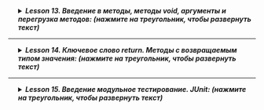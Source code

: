 <details style="margin-left: 20px;">
<summary><strong><em> Lesson 13. Введение в методы, методы void, аргументы и перегрузка методов: (нажмите на треугольник, чтобы развернуть текст)</em></strong></summary>

# Lesson 13

## Введение в Методы в Java

Методы в Java являются одним из фундаментальных инструментов в программировании, позволяющих структурировать и
организовывать код.

### Определение Метода

> - **Что такое Метод:** В Java метод представляет собой блок кода, который выполняет определенную задачу. Он
    определяется в классе и может быть вызван многократно, как внутри класса, так и из других классов.
> - **Структура Метода:** Метод состоит из имени, списка параметров, тела метода и возвращаемого типа (или `void`, если
    метод ничего не возвращает).

### Зачем Нужны Методы

1. **Упрощение Кода:**
    - Методы позволяют разбивать сложные задачи на более мелкие и управляемые части, упрощая тем самым код.

2. **Повторное Использование:**
    - Один и тот же метод может быть вызван несколько раз с разными данными, что способствует повторному использованию
      кода и снижению избыточности.

3. **Улучшение Читаемости:**
    - Хорошо структурированные методы с понятными именами улучшают читаемость кода, делая его более понятным и удобным
      для восприятия.

### Пример Простого Метода

```java
public int add(int a,int b){
        System.out.println(a+b);
        }
```

В этом примере `add` - это метод, который принимает два параметра `a` и `b` и возвращает их сумму. Такой метод может быть
вызван многократно с разными значениями для `a` и `b`.

> <details style="margin-left: 20px;">
> <summary><strong><em> Пример, уже регенный вами в дз: (нажмите на треугольник, чтобы развернуть текст)</em></strong></summary>
>
> Было:
> ```java
> public class TemperatureConverter {
>   public static void main(String[] args) {
>       double celsius = 100;
>       double fahrenheit = 212;
>
>       double celsiusToFahrenheit = (celsius * 9 / 5) + 32;
>       double fahrenheitToCelsius = (fahrenheit - 32) * 5 / 9;
>       System.out.println(celsius + " °C = " + celsiusToFahrenheit + " °F");
>       System.out.println(fahrenheit + " °F = " + fahrenheitToCelsius + " °C");
>   }
> }
> ```
>
>  Стало:
> 
> ```java
>
> public class TemperatureConverter {
>
>     public static void main(String[] args) {
>         double celsius = 100;
>         double fahrenheit = 212;
>
>         System.out.println(celsius + " °C = " + celsiusToFahrenheit(celsius) + " °F");
>         System.out.println(fahrenheit + " °F = " + fahrenheitToCelsius(fahrenheit) + " °C");
>     }
>
>     // Конвертирует температуру из Цельсия в Фаренгейты
>     public static void celsiusToFahrenheit(double celsius) {
>         System.out.println(celsius + " °C = " + ((celsius * 9 / 5) + 32)  + " °F");
>     }
>
>     // Конвертирует температуру из Фаренгейтов в Цельсии
>     public static void fahrenheitToCelsius(double fahrenheit) {
>         System.out.println(fahrenheit + " °F = " +  (fahrenheit - 32) * 5 / 9  + " °C" );
>     }
> }
> ```
> </details>

> <details style="margin-left: 20px;">
> <summary><strong><em> Бытовая Аналогия для Методов в Java: (нажмите на треугольник, чтобы развернуть текст)</em></strong></summary>
> 
> ## Аналогия 1
> 
> Методы в программировании можно сравнить с рецептами в кулинарии.
> 
> ### Сходство с Кулинарным Рецептом
> 
> > - **Четкие Инструкции:** Так же, как кулинарный рецепт содержит четкие инструкции о том, как приготовить блюдо, метод в программировании содержит инструкции для выполнения определенной задачи.
> > - **Повторное Использование:** Как рецепт может использоваться для приготовления блюда многократно, так и метод может быть вызван многократно в программе.
> > - **Передача Ингредиентов (Параметров):** В рецепте ингредиенты адаптируются в зависимости от желаемого количества блюда, аналогично параметрам, передаваемым в метод.
> > - **Результат (Возвращаемое Значение):** Как результатом следования рецепта является готовое блюдо, так результатом выполнения метода может быть возвращаемое значение.
>
> ##  Аналогия 2
>
> Методы в программировании можно сравнить с машиностроительным конвейером.
>
> ### Сходство с Конвейером
>
> > - **Повторяемые Действия:** Так же, как конвейер выполняет одинаковые действия для создания продукта, методы в программировании представляют собой набор инструкций, которые выполняются для достижения определенной задачи.
> > - **Эффективность и Стандартизация:** Конвейер обеспечивает эффективное и стандартное производство, аналогично методам, обеспечивающим стандартный подход к решению задач и повышающим эффективность кода.
> > - **Передача Материалов (Параметров):** Как на конвейер подаются различные материалы для обработки, так в методы передаются параметры, которые затем обрабатываются инструкциями метода.
> > - **Гибкость в Производстве:** Так же, как конвейер может адаптироваться для создания различных продуктов, методы могут быть универсальными и адаптироваться к различным задачам, благодаря передаче разных параметров.
>
> Эта аналогия помогает понять, как методы обеспечивают стандартизированный и эффективный способ решения задач в программировании, аналогично работе конвейера в производстве.
> </details>

> <details style="margin-left: 20px;">
> <summary><strong><em> Пример декомпозиции кода: (нажмите на треугольник, чтобы развернуть текст)</em></strong></summary>
>
> ```java
> public class MainExample {
>     public static void main(String[] args) {
>         // Первое действие
>         for (int i = 0; i < 5; i++) {
>             System.out.println("Повторение: " + i);
>         }
>
>         // Второе действие
>         for (int i = 0; i < 5; i++) {
>             System.out.println("Повторение: " + i);
>         }
>
>         // Третье действие
>         for (int i = 0; i < 5; i++) {
>             System.out.println("Повторение: " + i);
>         }
>     }
> }
> 
> ```
>
> ```java
> public class MethodExample {
>     public static void main(String[] args) {
>         printRepetitions();
>         printRepetitions();
>         printRepetitions();
>     }
>
>     public static void printRepetitions() {
>         for (int i = 0; i < 5; i++) {
>             System.out.println("Повторение: " + i);
>         }
>     }
> }
>
> ```
> </details>

## Основы Методов в Java 

### Синтаксис Объявления Метода

> - **Модификаторы Доступа:** Определяют область видимости метода, например, `public`, `private`, `protected`.
> - **Тип Возвращаемого Значения:** Указывает на тип данных, который метод возвращает. Если метод ничего не возвращает, используется ключевое слово `void`.
> - **Имя Метода:** Следует правилам именования в Java и должно отражать действие, выполняемое методом.
> - **Параметры:** Список входных параметров метода, заключенных в скобки. Метод может не иметь параметров.

### Примеры Простых Методов

```java
public int add(int a,int b){
        System.out.println(a+b);
        }

public void printMessage() {
    System.out.println("Это простой метод");
}
```

Первый метод `add` печатает сумму двух чисел, второй метод `printMessage` печатает сообщение и не возвращает значение.

### Понятие Сигнатуры Метода
 - **Сигнатура Метода:** Уникальная комбинация имени метода и списка его параметров. Не включает возвращаемый тип и модификаторы доступа.
 - **Значение:** Сигнатура используется для определения уникальности методов в классе, особенно при перегрузке методов.

### Возвращаемые Значения и Void Методы
 - **Возвращаемые Значения:** Методы могут возвращать данные любого типа, определенного в их сигнатуре.
 - **Void Методы:** Методы с ключевым словом `void` не возвращают значения. Используются для выполнения действий, 
например, печати сообщения.

> <details style="margin-left: 20px;">
> <summary><strong><em> Бытовая Аналогия: (нажмите на треугольник, чтобы развернуть текст)</em></strong></summary>
>
> ## Бытовая Аналогия 1. 
>
> ### Методы, Возвращающие Значение
>
> > - **Похоже на Покупку в Магазине:** Метод, возвращающий значение, можно сравнить с походом в магазин. Когда вы идете в магазин за конкретным товаром, вы ожидаете вернуться с этим товаром. Так же и метод возвращает результат (товар) после выполнения своих действий (похода в магазин).
>
> ### Void Методы
>
> > - **Похоже на Выполнение Упражнений:** Void метод можно сравнить с выполнением упражнений. Когда вы делаете упражнения, вы не ожидаете получить что-то в руки после их выполнения. Вместо этого, цель упражнений - изменить состояние вашего тела (улучшить здоровье, физическую форму). Аналогично, `void` методы выполняют действия, но не возвращают результат.
>
> Эти аналогии помогают понять разницу между методами, возвращающими значение, и `void` методами: первые возвращают результат, в то время как последние выполняют действия без возвращения конкретного значения.
> 
> ## Бытовая Аналогия 2.
>
> Методы в программировании можно сравнить с различными типами помощников: домашними помощниками и курьерами.
>
> ### Void Методы как Домашние Помощники
>
> > - **Выполнение Работы Без Конкретного "Продукта":** Void методы можно сравнить с домашними помощниками или ассистентами. Такой помощник выполняет работу (например, уборку, готовку), но не приносит вам конкретный физический объект в результате своей работы. Это подобно `void` методам, которые выполняют задачи, но не возвращают никакого значения.
>
> ### Методы с Возвращаемым Значением как Курьеры
>
> > - **Приносят Конкретные "Вещи":** Методы, возвращающие значение, можно сравнить с курьерами или сотрудниками, которые приносят вам что-то конкретное (например, пакет или отчет). Как курьер приносит заказанный товар, так и метод возвращает конкретное значение, результат своей работы.
>
> Эта аналогия помогает понять различие между `void` методами, выполняющими действия без возвращения результата, и методами с возвращаемым значением, предоставляющими конкретный результат их работы.
> </details>

> <details style="margin-left: 20px;">
> <summary><strong><em> Пример кода: (нажмите на треугольник, чтобы развернуть текст)</em></strong></summary>
>
> ```java
> public class ArrayOperations {
>
>     public static void main(String[] args) {
>         int[] numbers = {1, 2, 3, 4, 5};
>
>         // Вызов void метода
>         printSum(numbers);
>
>         // Вызов не-void метода и вывод результата
>         int sum = calculateSum(numbers);
>         System.out.println("Сумма (возвращаемое значение): " + sum);
>     }
>
>     // Void метод для печати суммы элементов массива
>     public static void printSum(int[] array) {
>         int sum = 0;
>         for (int num : array) {
>             sum += num;
>         }
>         System.out.println("Сумма (void метод): " + sum);
>     }
>
>     // Метод, возвращающий сумму элементов массива
>     public static int calculateSum(int[] array) {
>         int sum = 0;
>         for (int num : array) {
>             sum += num;
>         }
>         return sum;
>     }
> }
>
> ```
> </details>

### Передача Аргументов в Методы
 - **Значение По Значению:** В Java все примитивные типы передаются по значению. Это означает, что копия значения передается в метод.
 - **Значение По Ссылке:** Объекты передаются по ссылке, что позволяет методам влиять на состояние переданных объектов.

> <details style="margin-left: 20px;">
> <summary><strong><em> Пример кода: (нажмите на треугольник, чтобы развернуть текст)</em></strong></summary>
>
> ```java
> public class ArrayModificationExample {
>
>     public static void main(String[] args) {
>         int[] numbers = {1, 2, 3, 4, 5};
>
>         System.out.println("Массив до изменения: " + java.util.Arrays.toString(numbers));
>
>         // Вызов метода, изменяющего массив
>         modifyArray(numbers);
>
>         System.out.println("Массив после изменения: " + java.util.Arrays.toString(numbers));
>     }
>
>     // Void метод, который изменяет массив
>     public static void modifyArray(int[] array) {
>         // Пример изменения: увеличиваем каждый элемент массива на 10
>         for (int i = 0; i < array.length; i++) {
>             array[i] += 10;
>         }
>    }
> }
>
> ```
> </details>

> <details style="margin-left: 20px;">
> <summary><strong><em> Бытовая Аналогия: (нажмите на треугольник, чтобы развернуть текст)</em></strong></summary>
>
> ## Аналогия 1. 
>
> Аргументы, передаваемые в методы, можно сравнить с ингредиентами рецепта или материалами для ремонта.
>
> ### Ингредиенты Рецепта как Примитивные Типы (Передача по Значению)
> > - **Одноразовое Использование:** Представьте, что вы передаете кулинару ингредиенты для приготовления блюда. Как
      только ингредиенты добавлены в блюдо, они не могут быть возвращены в исходном виде. Это похоже на передачу
      примитивных типов данных в метод: копия значения передается, и изменения не затрагивают исходный аргумент.
> ### Материалы для Ремонта как Объекты (Передача по Ссылке)
> > - **Изменение Состояния:** Теперь представьте, что вы даете ремонтнику инструменты для работы. Ремонтник использует
      эти инструменты, возможно, изнашивая их или меняя их состояние. Это похоже на передачу объектов в методы в
      программировании. Передается ссылка на объект, и любые изменения в методе отражаются на самом объекте.
> 
> Эта аналогия помогает понять разницу между передачей аргументов по значению и по ссылке в программировании: в первом
> случае передается копия значения (как ингредиенты), во втором - доступ к самому объекту (как инструменты).
>
> ## Аналогия 2. 
> Аргументы в методах можно сравнить с заказом в ресторане или с документами, предоставляемыми для обработки.
>
> ### Заказ в Ресторане как Примитивные Типы (Передача по Значению)
> > - **Индивидуальное Исполнение:** Представьте, что вы делаете заказ в ресторане, например, стейк средней прожарки.
      Заказ - это ваше значение, которое передается повару (методу). Повар готовит стейк согласно заказу, но сам заказ
      не изменяется. Это похоже на передачу примитивных типов данных в метод: метод получает значение (заказ), но
      оригинальный заказ остаётся неизменным.
>
> ### Документы для Обработки как Объекты (Передача по Ссылке)
>  - **Изменение Содержимого:** Теперь представьте, что вы предоставляете бухгалтеру пачку документов для отчетности.
      Бухгалтер (метод) работает с этими документами, изменяя их содержимое или дополняя. После обработки содержимое
      документов изменилось. Это аналогия передачи объектов в методы программирования: метод работает непосредственно с
      объектом (документами), изменяя его состояние.
>
> Эта аналогия помогает понять разницу между передачей аргументов по значению и по ссылке: в первом случае метод
> работает с копией данных (заказ в ресторане), во втором - непосредственно с объектом (документы для обработки).
>
> </details>

> <details style="margin-left: 20px;">
> <summary><strong><em> Пример декомпозиции: (нажмите на треугольник, чтобы развернуть текст)</em></strong></summary>
>
> Было:
>  ```java
> public class MainClass {
>     public static void main(String[] args) {
>         // Вывод приветствия
>         System.out.println("Привет, мир!");
>
>         // Печать числа 5 в квадрате
>         int number = 5;
>         int square = number * number;
>         System.out.println("Квадрат числа " + number + " равен " + square);
>
>         // Перевод строки в верхний регистр
>         String str = "Привет!";
>         String upperStr = str.toUpperCase();
>         System.out.println(upperStr);
>     }
> }
> ```
>
>  Стало:
>
>  ```java
> public class MainClass {
>
>     public static void main(String[] args) {
>         printGreeting();
>         printSquare(5);
>         printUpperCase("Привет!");
>     }
>
>     // Метод без аргументов
>    public static void printGreeting() {
>         System.out.println("Привет, мир!");
>     }
>
>    // Метод с аргументами
>     public static void printSquare(int number) {
>         int square = number * number;
>         System.out.println("Квадрат числа " + number + " равен " + square);
>     }
>
>     // Метод с аргументами
>     public static void printUpperCase(String str) {
>         String upperStr = str.toUpperCase();
>         System.out.println(upperStr);
>     }
> }
>  ```
> </details>

В Java аргументы методов являются ключевым компонентом для передачи данных в методы и взаимодействия с ними. Понимание, как работают аргументы, важно для эффективного использования методов.

#### Использование Аргументов в Методе

 - **Передача Аргументов:** При вызове метода, аргументы передаются методу в том порядке, в котором они указаны в определении метода.
 - **Внутри Метода:** Аргументы используются в методе как локальные переменные. Их можно читать и (если они не являются примитивными типами или не объявлены как `final`) изменять.

#### Примеры Методов с Аргументами
 - **Метод с Одним Аргументом:**
   ```java
   public void printMessage(String message) {
       System.out.println(message);
   }
   ```

  Метод принимает один аргумент `message` и выводит его.


 - **Метод с Несколькими Аргументами Разного Типа:**
   ```java
   public void printDetails(String name, int age) {
      System.out.println("Name: " + name + ", Age: " + age);
   }
   ```
  Метод принимает два аргумента: строку `name` и целое число `age`.


#### Методы с Несколькими Аргументами Одного Типа

- **Пример с Тремя Аргументами Одного Типа:**
  ```java
   public void printCoordinates(int x, int y, int z) {
       System.out.println("Координаты: X=" + x + ", Y=" + y + ", Z=" + z);
   }
   ```
   В этом примере метод `printCoordinates` принимает три целочисленных аргумента. Каждый аргумент представляет собой координату в трехмерном пространстве. Метод затем выводит эти координаты.

 - **Работа с Аргументами:**
   - Каждый аргумент внутри метода используется как отдельная переменная.
   - Метод может выполнять различные операции с этими аргументами, например, вычислять их сумму или среднее значение.

#### Важные Моменты

 - **Ясность Именования:** При работе с несколькими аргументами одного типа важно давать им понятные и описательные имена, чтобы код был читаемым.
 - **Порядок Аргументов:** Порядок, в котором аргументы перечислены в определении метода, имеет значение. При вызове метода аргументы должны быть переданы в том же порядке.

<details style="margin-left: 20px;">
<summary><strong><em> Пример использования нескольких аргументов: (нажмите на треугольник, чтобы развернуть текст)</em></strong></summary>

```java
public class DistanceCalculator {

    public static void main(String[] args) {
        // кооржинаты точки 1
        double[] point1 = {1.0, 2.0, 3.0};
        // кооржинаты точки 1
        double[] point2 = {4.0, 5.0, 6.0};

        calculateDistance(point1, point2);
    }

    // Метод для вычисления расстояния между двумя точками в 3D пространстве
    public static void calculateDistance(double[] point1, double[] point2) {
        if (point1.length != 3 || point2.length != 3) {
            System.err.println("Каждая точка должна иметь три координаты.");
            // останавливаем выполнение метода
            return;
        }

        double distance =  Math.sqrt(Math.pow(point2[0] - point1[0], 2) +
                         Math.pow(point2[1] - point1[1], 2) +
                         Math.pow(point2[2] - point1[2], 2));
        System.out.println("Расстояние между точками: " + distance);
    }
}

```
</details>

#### Заключение

Понимание работы аргументов в методах позволяет более гибко управлять данными в программе. Методы с разными аргументами увеличивают многозадачность и универсальность кода, обеспечивая возможность его повторного использования в различных контекстах.




## Параметры и Перегрузка Методов в Java 

### Работа с Параметрами

**Обязательные и Необязательные Аргументы:** В Java все параметры, указанные в определении метода, являются
обязательными. Для реализации необязательных параметров используются перегруженные методы или методы с переменным числом
аргументов (varargs).

### Перегрузка Методов

 - **Определение:** Перегрузка методов (Method Overloading) в Java - это возможность создавать несколько методов с одинаковым именем, но с разными параметрами (разное количество или типы параметров).
 - **Примеры:**
>   ```java
>   public void print(String message) { /*...*/ }
>   public void print(String message, int times) { /*...*/ }
>   ```
> 
Оба метода называются `print`, но имеют разные параметры. 
**Правила:**
 - Перегруженные методы должны отличаться количеством или типом параметров.
 - Недопустимо иметь перегруженные методы, отличающиеся только возвращаемым типом.

### Важность Перегрузки Методов

 - **Гибкость:** Перегрузка методов позволяет использовать одно и то же имя метода для различных вариаций его выполнения, что упрощает чтение и понимание кода.
 - **Удобство:** Улучшает пользовательский опыт при работе с классами и объектами, предоставляя разные способы для достижения одной цели.
 - **Читаемость и Организация Кода:** Помогает организовать код более логично, группируя похожие действия под одним именем метода.

</details>

------

<details style="margin-left: 20px;">
<summary><strong><em> Lesson 14. Ключевое слово return. Методы с возвращаемым типом значения: (нажмите на треугольник, чтобы развернуть текст)</em></strong></summary>

# Lesson14

### Введение: Void Методы и Методы с Возвращаемым Типом в Java

#### Краткий Обзор `Void` Методов

- **Определение:** `Void` методы в Java - это методы, которые не возвращают значение. Они обычно используются для
  выполнения операций, таких как вывод данных на экран или запись в лог-файл.
- **Примеры в Мобильных Приложениях:**
  > - **Обработка Нажатий:** В мобильном приложении методы типа `void` часто используются для обработки событий,
      например, нажатий на кнопки. Например, метод `onClick` может быть `void` и вызываться, когда пользователь нажимает
      на кнопку, инициируя определенное действие.
  >   - **Обновление Интерфейса Пользователя:** Методы, обновляющие элементы пользовательского интерфейса, такие как
        изменение текста в текстовом поле или обновление изображений.

#### Введение в Методы с Возвращаемым Типом

- **Основное Отличие:** В отличие от `void` методов, методы с возвращаемым типом завершают своё выполнение возвращением
  значения. Эти методы могут возвращать данные любого типа, например, числа, строки или объекты.
- **Применение:** Методы с возвращаемым типом широко используются для получения данных, выполнения вычислений и
  возвращения результатов. Например, метод, который вычисляет сумму двух чисел и возвращает результат, или метод,
  который запрашивает данные из базы данных и возвращает результат в виде объекта.
- **Примеры в Мобильных Приложениях:**
  > - **Получение Данных:** Методы, возвращающие данные пользователя, например, метод `getUserProfile`, который
      возвращает профиль пользователя в мобильном приложении.
  >   - **Вычислительные Операции:** Методы для выполнения вычислений, например, расчета расстояния между двумя точками
        на карте.

Это введение в `void` методы и методы с возвращаемым типом в Java дает основу для понимания их различий и способов
применения в реальных приложениях, включая мобильные приложения.

### Основы Методов с Возвращаемым Типом в Java

#### Определение и Назначение Методов с Возвращаемым Типом

 - **Определение:** Методы с возвращаемым типом в Java - это методы, которые завершают своё выполнение возвратом значения. Это контрастирует с `void` методами, которые не возвращают никаких данных.
 - **Назначение:** Такие методы используются для выполнения операций, которые должны предоставить результат, например, вычисление значения, получение данных из источника или обработка входных данных.

#### Синтаксис Объявления Методов с Возвращаемым Типом

 - **Общий Синтаксис:**
```java
public <тип возвращаемого значения> <имя метода>(<параметры>) {
      // тело метода
       return <возвращаемое значение>;
   }
 ```
- **Тип Возвращаемого Значения:** Определяет тип данных, который метод будет возвращать. Это может быть любой допустимый тип данных в Java.

#### Примеры Возвращаемых Типов

- **int:** Возвращает целочисленное значение. 
```java
   public int getMax(int a, int b) {
       return (a > b) ? a : b;
   }
```

- **double:** Возвращает число с плавающей точкой. 
```java
  public double calculateAverage(double[] numbers) {
      double sum = 0;
      for (double num : numbers) {
          sum += num;
      }
      return sum / numbers.length;
  }
```
- **String:** Возвращает строку.

```java
  public String greetUser(String name) {
      return "Привет, " + name + "!";
  }
```

- **boolean:** Возвращает логическое значение `true` или `false`.
```java
public boolean isEven(int number) {
      return number % 2 == 0;
  }
  ```

- **Объекты Классов:** Возвращает объект определенного класса.
 ```java
  public User createUser(String name, int age) {
      return new User(name, age);
  }
  ```

#### Возврат Значения из Методов с Возвращаемым Типом

- **Обязательность Возврата Значения:** Если метод в Java объявлен с возвращаемым типом (кроме `void`), то он обязан возвращать значение этого типа. Не выполнение этого условия приведет к ошибке компиляции.
```java
  public int sum(int a, int b) {
      return a + b; // Возвращает сумму двух чисел
  }
```

- **Возврат Одного Значения:** Как правило, метод может возвращать только одно значение. Например, метод, возвращающий `int`, не может вернуть два или более `int` значений одновременно.

- **Возврат Нескольких Значений:** Если требуется вернуть несколько значений одного типа, можно использовать массив или коллекцию этого типа. Например, для возвращения координат точек можно использовать массив `double[]` или список `List<Double>`.
```java
public double[] getCoordinates() {
      double[] coordinates = {x, y, z};
      return coordinates; // Возвращает массив координат
  }
```

- **Использование Объектов для Сложной Информации:** Для возвращения сложной информации, такой как данные о координатах клиентов для курьера, можно использовать объекты специально созданных классов, которые включают в себя необходимые данные.
```java
  public ClientData getClientData() {
      return new ClientData(id, name, location); // Возвращает объект с информацией о клиенте
  }
```

### Перегрузка Методов с Возвращаемым Типом в Java 

#### Перегрузка Методов с Разными Возвращаемыми Типами

 - **Определение:** Перегрузка методов (Method Overloading) - это создание нескольких методов с одинаковым именем, но разными списками параметров в одном классе. Возвращаемые типы могут быть одинаковыми или разными, но для перегрузки ключевым фактором является различие в параметрах.
 - **Примеры:**
>   ```java
>   public int multiply(int a, int b) { /*...*/ }
>   public double multiply(double a, double b) { /*...*/ }
>   ```
  Оба метода выполняют умножение, но принимают разные типы аргументов.

#### Сценарии Использования Перегруженных Методов

 - **Гибкость:** Перегрузка методов позволяет использовать одно и то же имя метода для различных вариаций его выполнения, что упрощает чтение кода и его использование.
 - **Примеры Сценариев:**
Методы для обработки разных типов данных (например, числовые и строковые версии метода).
   - Методы с разным количеством параметров, предоставляющие большую гибкость.

> <details style="margin-left: 20px;">
> <summary><strong><em> Пример использования нескольких аргументов: (нажмите на треугольник, чтобы развернуть текст)</em></strong></summary>
>
> ### Бытовая Аналогия для Перегрузки Методов с Разными Возвращаемыми Типами
>
>#### Аналогия с Универсальным Инструментом
>
> - **Определение:** Представьте универсальный инструмент, например, мультитул, который может выполнять разные функции в
    зависимости от используемой насадки.
> - **Примеры в Реальной Жизни:**
    >   - Как мультитул с разными насадками может выполнять различные задачи (отвертка, нож, пилка), так и перегруженный
    метод может выполнять разные операции в зависимости от типа и количества параметров.
    >
> - **Пример с Кулинарным Процессором:**
  >     - Кулинарный процессор с разными насадками: одна насадка измельчает овощи (возвращает нарезанные овощи), другая
  взбивает крем (возвращает готовый крем). Это похоже на перегрузку методов, где один метод `process` может возвращать
  разные типы результатов в зависимости от параметров.
> - **Важность в Программировании:**
    >   - Так же, как мультитул упрощает работу, не требуя от вас нескольких отдельных инструментов, перегруженные
    методы упрощают структуру программы, позволяя использовать одно и то же имя для методов, выполняющих различные
    функции с разными типами данных.
>
> </details>
</details>

--------

<details style="margin-left: 20px;">
<summary><strong><em> Lesson 15. Введение модульное тестирование. JUnit: (нажмите на треугольник, чтобы развернуть текст)</em></strong></summary>

# Lesson 15. Введение модульное тестирование. JUnit

## Введение в Модульное Тестирование и JUnit

#### Что такое Модульное Тестирование и зачем оно Нужно

- **Определение:** Модульное тестирование - это процесс тестирования отдельных частей (модулей) программы, например,
  функций или методов, для проверки того, что каждый модуль работает правильно.
- **Цель:** Основная цель модульного тестирования - обнаружить ошибки на ранней стадии разработки, что упрощает отладку
  и повышает качество кода.
- **Преимущества:**
    - Повышение уверенности в надежности и функциональности кода.
    - Облегчение рефакторинга и обновления кода.
    - Упрощение интеграции различных частей программы.
  
      ![](images/img.png)


#### Обзор JUnit

- **Что такое JUnit:** JUnit - это популярная библиотека в экосистеме Java, предназначенная для модульного тестирования.
  Она предоставляет простой в использовании API для написания и выполнения тестов.
- **Зачем он нужен:** JUnit используется для автоматизации процесса модульного тестирования, что обеспечивает более
  быструю и эффективную проверку кода.

#### Исторический Контекст и Популярность JUnit

- **История:** JUnit был разработан Кентом Беком и Эрихом Гаммой в начале 2000-х и быстро стал стандартом для модульного
  тестирования в мире Java.
- **Популярность:** Его популярность обусловлена простотой использования и мощными возможностями, делающими его
  подходящим как для начинающих, так и для опытных разработчиков.

#### Основные Принципы Модульного Тестирования

- **Независимость:** Каждый тест должен быть независимым от других, что позволяет запускать любой тест в любой момент
  времени.
- **Повторяемость:** Тесты должны вести себя одинаково при каждом запуске, независимо от внешних факторов.
- **Автоматизация:** Тесты должны выполняться автоматически без необходимости ручного вмешательства.
- **Полнота охвата:** Хороший набор тестов должен охватывать как можно больше случаев использования тестируемого модуля.

<details style="margin-left: 20px;">
<summary><strong><em> Аналогия: (нажмите на треугольник, чтобы развернуть текст)</em></strong></summary>

## Аналогия с Конструктором Лего

Представьте, что модульное тестирование похоже на процесс проверки каждого блока Лего перед тем, как использовать его
для постройки большой модели. Каждый блок Лего - это отдельный модуль кода, который нужно тестировать:

- Отдельные Блоки: Так же, как вы проверяете каждый блок Лего на наличие дефектов и правильность формы, в модульном
  тестировании вы проверяете каждый метод или функцию программы на корректность работы.
- Независимость: Как отдельные блоки Лего могут быть проверены независимо друг от друга, модульные тесты выполняются
  отдельно для каждого модуля кода, обеспечивая тем самым независимость тестов.
- Сборка Модели: Когда все блоки проверены и готовы, вы начинаете собирать из них большую модель. Аналогично, после того
  как все модули кода протестированы и работают правильно, они объединяются в полноценное приложение.
- Обнаружение Проблем: Если какой-то блок Лего сломан или неправильной формы, он может помешать сборке или устойчивости
  модели. В модульном тестировании обнаружение и исправление проблем в отдельных модулях на раннем этапе предотвращает
  большие проблемы в будущем.

Таким образом, модульное тестирование - это как проверка каждого кусочка Лего перед тем, как построить из них что-то
большое. Это помогает убедиться, что все части работают правильно в отдельности, что в итоге обеспечивает успех всего
проекта.

</details>

## Основы JUnit

### Включение JUnit в Проект как JAR-файл

#### Что такое JUnit JAR

- **JUnit JAR:** Это архив Java (JAR), содержащий все классы и ресурсы библиотеки JUnit. Добавление JAR-файла JUnit
  напрямую в проект позволяет использовать функциональность JUnit для написания и выполнения модульных тестов.

#### Добавление JUnit JAR в Проект

1. **Скачивание JUnit JAR:**
    - Перейдите на официальный сайт [JUnit](https://junit.org/junit5/) или на
      [Maven Central](https://mvnrepository.com/artifact/org.junit.jupiter/junit-jupiter-api)  и скачайте необходимую версию
      версию JUnit JAR-файла.

<details style="margin-left: 20px;">
<summary><strong><em> рис 1: (нажмите на треугольник, чтобы развернуть текст)</em></strong></summary>

![](images/01.jpeg)

</details>
<details style="margin-left: 20px;">
<summary><strong><em> рис 2: (нажмите на треугольник, чтобы развернуть текст)</em></strong></summary>

![](images/02.jpeg)

</details>


2. **Добавление JAR в проект:**
    - Сохраните скачанный JAR-файл в папку проекта. Обычно для этого создается специальная папка, например `lib`.
    - В вашей среде разработки добавьте JAR-файл в classpath проекта. В большинстве IDE это можно сделать через
      настройки проекта в разделе "Libraries" или "Dependencies".

<details style="margin-left: 20px;">
<summary><strong><em> рис 3: (нажмите на треугольник, чтобы развернуть текст)</em></strong></summary>

![](images/03.jpeg)

</details>

<details style="margin-left: 20px;">
<summary><strong><em> рис 4: (нажмите на треугольник, чтобы развернуть текст)</em></strong></summary>

![](images/04.jpeg)

</details>


#### Настройка и Использование

- **Настройка Classpath:**
    - Убедитесь, что classpath вашего проекта включает JUnit JAR. Это позволит Java находить и загружать классы JUnit
      при запуске тестов.


<details style="margin-left: 20px;">
<summary><strong><em> рис 5: (нажмите на треугольник, чтобы развернуть текст)</em></strong></summary>

![](images/05.jpeg)

</details>

<details style="margin-left: 20px;">
<summary><strong><em> рис 6: (нажмите на треугольник, чтобы развернуть текст)</em></strong></summary>

![](images/06.jpeg)

</details>

<details style="margin-left: 20px;">
<summary><strong><em> рис 7: (нажмите на треугольник, чтобы развернуть текст)</em></strong></summary>

![](images/07.jpeg)

</details>

<details style="margin-left: 20px;">
<summary><strong><em> рис 8: (нажмите на треугольник, чтобы развернуть текст)</em></strong></summary>

![](images/08.jpeg)

</details>

- **Написание Тестов:**
    - После добавления JUnit в проект, вы можете начать писать тесты, используя аннотации и утверждения JUnit.

#### для этого, создайте отдельную папку для тестовых классов:

<details style="margin-left: 20px;">
<summary><strong><em> рис 9: (нажмите на треугольник, чтобы развернуть текст)</em></strong></summary>

![](images/09.jpeg)

</details>

<details style="margin-left: 20px;">
<summary><strong><em> рис 10: (нажмите на треугольник, чтобы развернуть текст)</em></strong></summary>

![](images/10.jpeg)

</details>

#### для этого, создайте тестовый класс:

<details style="margin-left: 20px;">
<summary><strong><em> рис 11: (нажмите на треугольник, чтобы развернуть текст)</em></strong></summary>

![](images/11.jpeg)
</details>

<details style="margin-left: 20px;">
<summary><strong><em> рис 12: (нажмите на треугольник, чтобы развернуть текст)</em></strong></summary>

![](images/12.jpeg)
</details>

#### Преимущества и Недостатки

- **Преимущества:**
    - Не требуется управление зависимостями с помощью системы сборки, такой как Maven или Gradle.
    - Подходит для небольших проектов или для обучения основам модульного тестирования.

- **Недостатки:**
    - Менее удобное управление зависимостями по сравнению с использованием систем сборки.
    - Вручную необходимо следить за актуальностью версии JUnit.

#### Важность Тестирования

- Модульное тестирование с использованием JUnit помогает обеспечить качество и надежность кода, а также упрощает процесс
  разработки и поддержки программного обеспечения.

### Написание Простых Тестов в JUnit

#### Создание Базовых Тестовых Случаев

- **Определение Теста:** Тестовый случай в JUnit - это метод, аннотированный `@Test`, который проверяет определенный
  аспект поведения вашего кода.
- **Структура Теста:** Каждый тест обычно следует трехэтапной структуре: подготовка (arrange), действие (act),
  утверждение (assert).
    - **Подготовка:** Настройка необходимых объектов и данных.
    - **Действие:** Вызов тестируемого метода.
    - **Утверждение:** Проверка того, что результат действия соответствует ожиданиям.

#### Использование Утверждений (assert)
- **assertEquals:** Проверяет равенство двух значений. Используется, когда ожидаемый результат известен.

```java
  assertEquals(expectedValue, actualValue);
```

- `assertTrue` и `assertFalse`: Проверяют истинность или ложность выражения.

```java
assertTrue(condition); // Проверяет, что условие истинно.
assertFalse(condition); // Проверяет, что условие ложно.
```

- `assertNotNull`: Проверяет, что объект не равен `null`.
```java
assertNotNull(object);
```

<details style="margin-left: 20px;">
<summary><strong><em> Пример кода: (нажмите на треугольник, чтобы развернуть текст)</em></strong></summary>

### Тестируемый класс

```java
public class UtilityClass {

    // Статический метод, который возвращает сумму двух чисел
    public static int add(int a, int b) {
        return a + b;
    }

    // Статический метод, который возвращает true, если число четное
    public static boolean isEven(int number) {
        return number % 2 == 0;
    }

    // Статический void метод, который выводит сообщение
    public static void printMessage(String message) {
        System.out.println(message);
    }

    // Статический метод, который возвращает обратную строку
    public static String reverseString(String str) {
        return new StringBuilder(str).reverse().toString();
    }
}
```

### Тестовый класс

```java
import static org.junit.Assert.*;
import org.junit.Test;

public class UtilityClassTest {

    @Test
    public void testAdd() {
        assertEquals(5, UtilityClass.add(2, 3));
    }

    @Test
    public void testIsEven() {
        assertTrue(UtilityClass.isEven(4));
        assertFalse(UtilityClass.isEven(5));
    }

    // Для тестирования void методов обычно проверяют побочные эффекты, но так как наш метод просто печатает сообщение, 
    // мы пропустим тестирование этого метода.

    @Test
    public void testReverseString() {
        assertEquals("cba", UtilityClass.reverseString("abc"));
    }
}

```

В этом тестовом классе мы используем утверждения JUnit для проверки правильности работы методов класса UtilityClass.
Метод printMessage не тестируется напрямую, так как он не возвращает значение и его основной функцией является вывод
текста. В реальных приложениях для тестирования подобных методов часто  проверяются побочные эффекты выполнения метода.
</details>


</details>
